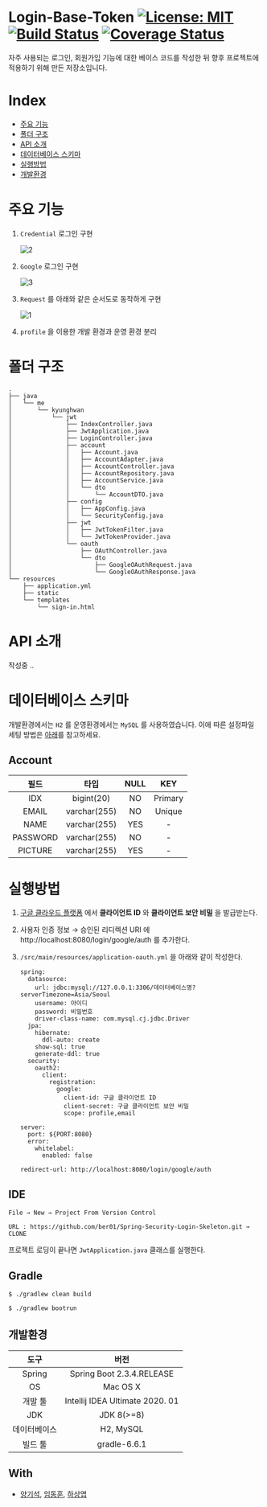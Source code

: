 # Login-Base-Token [![License: MIT](https://img.shields.io/badge/License-MIT-yellow.svg)](https://opensource.org/licenses/MIT) [![Build Status](https://travis-ci.org/ber01/Login-Base-Token.svg?branch=master)](https://travis-ci.org/ber01/Login-Base-Token) [![Coverage Status](https://coveralls.io/repos/github/ber01/Login-Base-Token/badge.svg)](https://coveralls.io/github/ber01/Login-Base-Token)
자주 사용되는 로그인, 회원가입 기능에 대한 베이스 코드를 작성한 뒤 향후 프로젝트에 적용하기 위해 만든 저장소입니다.

# Index

- [주요 기능](#주요-기능)
- [폴더 구조](#폴더-구조)
- [API 소개](#api-소개)
- [데이터베이스 스키마](#데이터베이스-스키마)
- [실행방법](#실행방법)
- [개발환경](#개발환경)

# 주요 기능

1. `Credential` 로그인 구현

   ![2](./img/2.png)

2. `Google` 로그인 구현

   ![3](./img/3.png)

3. `Request` 를 아래와 같은 순서도로 동작하게 구현

   ![1](./img/1.png)

4. `profile` 을 이용한 개발 환경과 운영 환경 분리

# 폴더 구조
```
.
├── java
│   └── me
│       └── kyunghwan
│           └── jwt
│               ├── IndexController.java
│               ├── JwtApplication.java
│               ├── LoginController.java
│               ├── account
│               │   ├── Account.java
│               │   ├── AccountAdapter.java
│               │   ├── AccountController.java
│               │   ├── AccountRepository.java
│               │   ├── AccountService.java
│               │   └── dto
│               │       └── AccountDTO.java
│               ├── config
│               │   ├── AppConfig.java
│               │   └── SecurityConfig.java
│               ├── jwt
│               │   ├── JwtTokenFilter.java
│               │   └── JwtTokenProvider.java
│               └── oauth
│                   ├── OAuthController.java
│                   └── dto
│                       ├── GoogleOAuthRequest.java
│                       └── GoogleOAuthResponse.java
└── resources
    ├── application.yml
    ├── static
    └── templates
        └── sign-in.html
```
# API 소개

작성중 ..

# 데이터베이스 스키마

개발환경에서는 `H2` 를 운영환경에서는 `MySQL` 를 사용하였습니다. 이에 따른 설정파일 세팅 방법은 [아래](#run)를 참고하세요.

## Account

|   필드   |     타입     | NULL |   KEY   |
| :------: | :----------: | :--: | :-----: |
|   IDX    |  bigint(20)  |  NO  | Primary |
|  EMAIL   | varchar(255) |  NO  | Unique  |
|   NAME   | varchar(255) | YES  |    -    |
| PASSWORD | varchar(255) |  NO  |    -    |
| PICTURE  | varchar(255) | YES  |    -    |

# 실행방법

1. [구글 클라우드 플랫폼](https://github.com/ber01/Login-Base-Session/blob/master) 에서 **클라이언트 ID** 와 **클라이언트 보안 비밀** 을 발급받는다.

2. 사용자 인증 정보 → 승인된 리디렉션 URI 에 http://localhost:8080/login/google/auth 를 추가한다.

3. `/src/main/resources/application-oauth.yml` 을 아래와 같이 작성한다.

   ```
   spring:
     datasource:
       url: jdbc:mysql://127.0.0.1:3306/데이터베이스명?serverTimezone=Asia/Seoul
       username: 아이디
       password: 비밀번호
       driver-class-name: com.mysql.cj.jdbc.Driver
     jpa:
       hibernate:
         ddl-auto: create
       show-sql: true
       generate-ddl: true
     security:
       oauth2:
         client:
           registration:
             google:
               client-id: 구글 클라이언트 ID
               client-secret: 구글 클라이언트 보안 비밀
               scope: profile,email
   
   server:
     port: ${PORT:8080}
     error:
       whitelabel:
         enabled: false
   
   redirect-url: http://localhost:8080/login/google/auth
   ```

## IDE 

```
File → New → Project From Version Control
```

```
URL : https://github.com/ber01/Spring-Security-Login-Skeleton.git → CLONE
```

프로젝트 로딩이 끝나면 `JwtApplication.java` 클래스를 실행한다.

## Gradle 

```
$ ./gradlew clean build
```

```
$ ./gradlew bootrun
```

## 개발환경

|     도구     |              버전               |
| :----------: | :-----------------------------: |
|    Spring    |    Spring Boot 2.3.4.RELEASE    |
|      OS      |            Mac OS X             |
|   개발 툴    | Intellij IDEA Ultimate 2020. 01 |
|     JDK      |              JDK 8(>=8)              |
| 데이터베이스 |               H2, MySQL                |
|   빌드 툴    |          gradle-6.6.1           |

## With

- [양기석](https://github.com/yks095), [임동훈](https://github.com/donghL-dev), [하상엽](https://github.com/ssayebee)